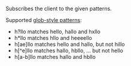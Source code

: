 <!--
layout:  index.html
title:   PSUBSCRIBE - Tile38
class:   command
super:   documentation
command: psubscribe
-->


Subscribes the client to the given patterns.

Supported [glob-style patterns](https://en.wikipedia.org/wiki/Glob_(programming)):

- h?llo matches hello, hallo and hxllo
- h*llo matches hllo and heeeello
- h[ae]llo matches hello and hallo, but not hillo
- h[^e]llo matches hallo, hbllo, ... but not hello
- h[a-b]llo matches hallo and hbllo
